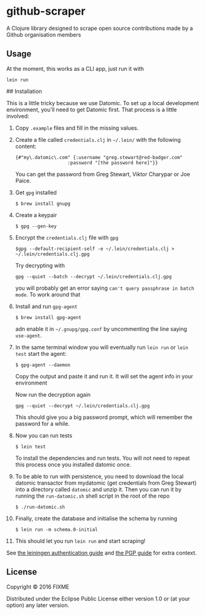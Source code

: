 # github-scraper

A Clojure library designed to scrape open source contributions
made by a Github organisation members

## Usage

At the moment, this works as a CLI app, just run it with

`lein run`

## Installation

This is a little tricky because we use Datomic. To set up a local development
environment, you'll need to get Datomic first. That process is a little involved:

1. Copy `.example` files and fill in the missing values.

1. Create a file called `credentials.clj` in `~/.lein/` with the following content:

   ```
   {#"my\.datomic\.com" {:username "greg.stewart@red-badger.com"
                      :password "[the password here]"}}
   ```

   You can get the password from Greg Stewart, Viktor Charypar or Joe Paice.

1. Get `gpg` installed

   `$ brew install gnupg`

1. Create a keypair

   `$ gpg --gen-key`

1. Encrypt the `credentials.clj` file with `gpg`

   `$gpg --default-recipient-self -e ~/.lein/credentials.clj > ~/.lein/credentials.clj.gpg`

   Try decrypting with

   `gpg --quiet --batch --decrypt ~/.lein/credentials.clj.gpg`

   you will probably get an error saying `can't query passphrase in batch mode`.
   To work around that

1. Install and run `gpg-agent`

   `$ brew install gpg-agent`

   adn enable it in `~/.gnupg/gpg.conf` by uncommenting the line saying `use-agent`.

1. In the same terminal window you will eventually run `lein run` or `lein test`
   start the agent:

   `$ gpg-agent --daemon`

   Copy the output and paste it and run it. It will set the agent info in your
   environment

   Now run the decryption again

   `gpg --quiet --decrypt ~/.lein/credentials.clj.gpg`

   This should give you a big password prompt, which will remember the password for
   a while.

1. Now you can run tests

   `$ lein test`

   To install the dependencies and run tests. You will not need to repeat this process
   once you installed datomic once.

1. To be able to run with persistence, you need to download the local datomic transactor
   from mydatomic (get credentials from Greg Stewart) into a directory called `datomic`
   and unzip it. Then you can run it by running the `run-datomic.sh` shell script in the
   root of the repo

   `$ ./run-datomic.sh`

1. Finally, create the database and initialise the schema by running

   `$ lein run -m schema.0-initial`

1. This should let you run `lein run` and start scraping!



See [the leiningen authentication guide](https://github.com/technomancy/leiningen/blob/master/doc/DEPLOY.md#authentication)
and [the PGP guide](https://github.com/technomancy/leiningen/blob/master/doc/GPG.md)
for extra context.

## License

Copyright © 2016 FIXME

Distributed under the Eclipse Public License either version 1.0 or (at
your option) any later version.
